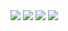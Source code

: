 <img src="https://media.giphy.com/media/836HiJc7pgzy8iNXCn/giphy.gif">


<img src="https://github.com/Xx-Ashutosh-xX/Xx-Ashutosh-xX/blob/master/assets/1936.gif">



<img src="https://github.com/raghavk16/raghavk16/blob/master/coderman.gif">
<img src="https://github.com/raghavk16/raghavk16/blob/master/connected.gif">


<br>
